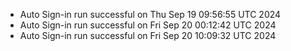 - Auto Sign-in run successful on Thu Sep 19 09:56:55 UTC 2024
- Auto Sign-in run successful on Fri Sep 20 00:12:42 UTC 2024
- Auto Sign-in run successful on Fri Sep 20 10:09:32 UTC 2024
